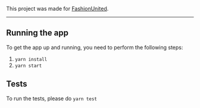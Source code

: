 This project was made for [FashionUnited](https://fashionunited.nl/).

---

## Running the app
To get the app up and running, you need to perform the following steps:

1. `yarn install`
2. `yarn start`

## Tests
To run the tests, please do `yarn test`